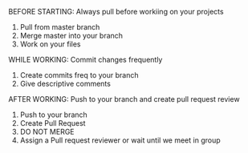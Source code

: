BEFORE STARTING: Always pull before workiing on your projects
  1. Pull from master branch
  2. Merge master into your branch
  3. Work on your files

WHILE WORKING: Commit changes frequently
  1. Create commits freq to your branch
  2. Give descriptive comments

AFTER WORKING: Push to your branch and create pull request review
  1. Push to your branch
  2. Create Pull Request
  3. DO NOT MERGE
  4. Assign a Pull request reviewer or wait until we meet in group
  
  
